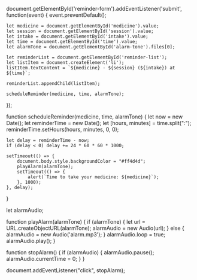 document.getElementById('reminder-form').addEventListener('submit', function(event) {
    event.preventDefault();
    
    let medicine = document.getElementById('medicine').value;
    let session = document.getElementById('session').value;
    let intake = document.getElementById('intake').value;
    let time = document.getElementById('time').value;
    let alarmTone = document.getElementById('alarm-tone').files[0];
    
    let reminderList = document.getElementById('reminder-list');
    let listItem = document.createElement('li');
    listItem.textContent = `${medicine} - ${session} (${intake}) at ${time}`;
    
    reminderList.appendChild(listItem);
    
    scheduleReminder(medicine, time, alarmTone);
});

function scheduleReminder(medicine, time, alarmTone) {
    let now = new Date();
    let reminderTime = new Date();
    let [hours, minutes] = time.split(":");
    reminderTime.setHours(hours, minutes, 0, 0);
    
    let delay = reminderTime - now;
    if (delay < 0) delay += 24 * 60 * 60 * 1000;
    
    setTimeout(() => {
        document.body.style.backgroundColor = "#ff4d4d";
        playAlarm(alarmTone);
        setTimeout(() => {
            alert(`Time to take your medicine: ${medicine}`);
        }, 1000);
    }, delay);
}



let alarmAudio;

function playAlarm(alarmTone) {
    if (alarmTone) {
        let url = URL.createObjectURL(alarmTone);
        alarmAudio = new Audio(url);
    } else {
        alarmAudio = new Audio('alarm.mp3');
    }
    alarmAudio.loop = true;
    alarmAudio.play();
}

function stopAlarm() {
    if (alarmAudio) {
        alarmAudio.pause();
        alarmAudio.currentTime = 0;
    }
}

document.addEventListener("click", stopAlarm);
